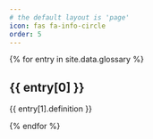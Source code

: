 ```yaml
---
# the default layout is 'page'
icon: fas fa-info-circle
order: 5
---
```



{% for entry in site.data.glossary %}

## {{ entry[0] }}

{{ entry[1].definition }}

{% endfor %}












